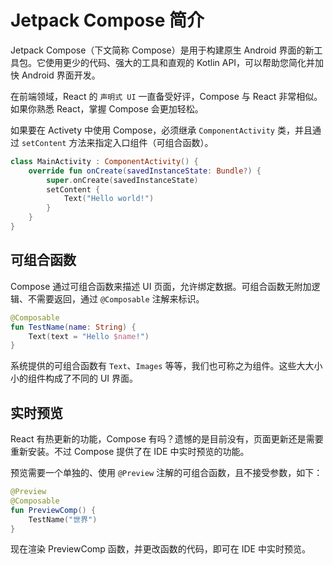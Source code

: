 # Jetpack Compose 简介

Jetpack Compose（下文简称 Compose）是用于构建原生 Android 界面的新工具包。它使用更少的代码、强大的工具和直观的 Kotlin API，可以帮助您简化并加快 Android 界面开发。

在前端领域，React 的 `声明式 UI` 一直备受好评，Compose 与 React 非常相似。如果你熟悉 React，掌握 Compose 会更加轻松。

如果要在 Activety 中使用 Compose，必须继承 `ComponentActivity` 类，并且通过 `setContent` 方法来指定入口组件（可组合函数）。

```kotlin
class MainActivity : ComponentActivity() {
    override fun onCreate(savedInstanceState: Bundle?) {
        super.onCreate(savedInstanceState)
        setContent {
            Text("Hello world!")
        }
    }
}
```

## 可组合函数

Compose 通过可组合函数来描述 UI 页面，允许绑定数据。可组合函数无附加逻辑、不需要返回，通过 `@Composable` 注解来标识。

```kotlin
@Composable
fun TestName(name: String) {
    Text(text = "Hello $name!")
}
```

系统提供的可组合函数有 `Text`、`Images` 等等，我们也可称之为组件。这些大大小小的组件构成了不同的 UI 界面。

## 实时预览

React 有热更新的功能，Compose 有吗？遗憾的是目前没有，页面更新还是需要重新安装。不过 Compose 提供了在 IDE 中实时预览的功能。

预览需要一个单独的、使用 `@Preview` 注解的可组合函数，且不接受参数，如下：

```kotlin
@Preview
@Composable
fun PreviewComp() {
    TestName("世界")
}
```

现在渲染 PreviewComp 函数，并更改函数的代码，即可在 IDE 中实时预览。
